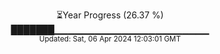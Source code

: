 <p align="center">
⏳Year Progress (26.37 %)<br>
███████▁▁▁▁▁▁▁▁▁▁▁▁▁▁▁▁▁▁▁▁▁▁▁ <br>
<sub>Updated: Sat, 06 Apr 2024 12:03:01 GMT</sub>
</p>

